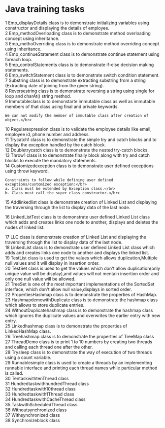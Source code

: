 # Java training tasks 

   1 Emp_displayDetails class is to demonstrate initializing variables using constructor and displaying the details of employee.</br>
   2 Emp_methodOverloading class is to demonstrate method overloading concept using inheritance.</br>
   3 Emp_methoOverriding class is to demonstrate method overriding concept using inheritance.</br>
   4 Emp_continueStatement class is to demonstrate continue statement using foreach loop.</br>
   5 Emp_controlStatements class is to demonstrate if-else decision making statements.</br>
   6 Emp_switchStatement class is to demonstrate switch condition statement.</br>
   7 Substring class is to demonstrate extracting substring from a string (Extracting date of joining from the given string).</br>
   8 Reversestring class is to demonstrate reversing a string using single for loop and charAt() string method.</br>
   9 Immutableclass is to demonstarte immutable class as well as immutable members of that class using final and private keywords.</br>

    We can not modify the member of immutable class after creation of object.</br>

   10 Regularexpression class is to validate the employee details like email, employee id, phone number and address.</br>
   11 Trycatch1 class is to demonstrate the simple try and catch blocks and to display the exception handled by the catch block.</br>
   12 Doubletrycatch class is to demonstrate the nested try-catch blocks.</br>
   13 Throw1 class is to demonstrate finally block along with try and catch blocks to execute the mandatory statements.</br>
   14 Customizedexception class is to demonstrate user defined exceptions using throw keyword.</br>

    Constraints to follow while defining user defined exceptions/customized exception:</br>
    a. Class must be extended by Exception class.</br>
    b. Class must call the super class constructor.</br>
    
   15 Addlinkedlist class is demonstrate creation of Linked List and displaying the traversing through the list to display data of the 
      last node.</br>
      
   16 LinkedListTest class is to demonstrate user defined Linked List class which adds and creates links one node to another, displays and 
      deletes the nodes of linked list.</br>
    
   17 LLC class is demonstrate creation of Linked List and displaying the traversing through the list to display data of the last node.</br>
   18 LinkedList class is to demonstrate user defined Linked List class which adds and creates links one node to another and displays the
      linked list.</br>
   19 TestList class is used to get the values which allows duplication,Multiple null values and it will display in insertion order.</br>
   20 TestSet class is used to get the values which don't allow duplication(only unique value will be display),and values will not mentain 
      insertion order and only one null value will be allowed. </br>
   21 TreeSet is one of the most important implementations of the SortedSet interface, which don't allow null value,displays in sorted 
      order.</br>
   22 PropertiesHashmap class is to demonstrate the properties of HashMap.</br>
   23 HashmapdemowithDuplicate class is to demonstrate the hashmap class which allows to store duplicate entries.</br>
   24 WithoutDuplicatehashmap class is to demonstrate the hashmap class which ignores the duplicate values and overwrites the
      earlier entry with new entry.</br>
   25 Linkedhashmap class is to demonstrate the properties of LinkedHashMap class.</br>
   26 Treehashmap class is to demonstrate the properties of TreeMap class</br>
   27 ThreadDemo class is to print 1 to 10 numbers by creating two threads and calling each thread one after the other.</br>
   28 Trysleep class is to demonstrate the way of execution of two threads using a count variable.</br>
   29 Runnablesimple class is used to create a threads by an implementing runnable interface and printing each thread names while 
      particular method is called.</br>
   30 TentaskwithtenThread class</br>
   31 HundredtaskwithhundredThread class</br>
   32 Hundredtaskwith10thread class</br>
   33 Hundredtaskwith1Thread class</br>
   34 HundredtaskwithCacheThread class</br>
   35 TaskwithScheduledThread class</br>
   36 Withoutsynchronized class</br>
   37 Withsynchronized class</br>
   38 Synchronizeblock class</br>
   

